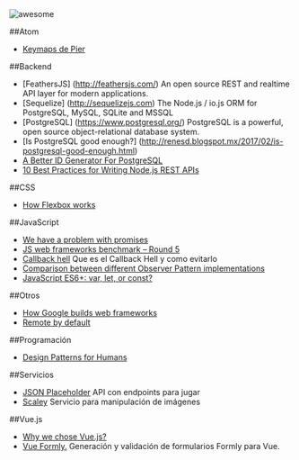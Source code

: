 <img src="https://cdn.rawgit.com/sindresorhus/awesome/master/media/logo.svg" alt="awesome">

##Atom
* [Keymaps de Pier](https://gist.github.com/PierBover/c105e722935b1a3df0f492994bb6847e)

##Backend
* [FeathersJS] (http://feathersjs.com/) An open source REST and realtime API layer for modern applications.
* [Sequelize] (http://sequelizejs.com) The Node.js / io.js ORM for PostgreSQL, MySQL, SQLite and MSSQL
* [PostgreSQL] (https://www.postgresql.org/) PostgreSQL is a powerful, open source object-relational database system.
* [Is PostgreSQL good enough?] (http://renesd.blogspot.mx/2017/02/is-postgresql-good-enough.html)
* [A Better ID Generator For PostgreSQL](http://rob.conery.io/2014/05/29/a-better-id-generator-for-postgresql/)
* [10 Best Practices for Writing Node.js REST APIs](https://blog.risingstack.com/10-best-practices-for-writing-node-js-rest-apis/)

##CSS
* [How Flexbox works](https://medium.freecodecamp.com/an-animated-guide-to-flexbox-d280cf6afc35)

##JavaScript
* [We have a problem with promises](https://pouchdb.com/2015/05/18/we-have-a-problem-with-promises.html)
* [JS web frameworks benchmark – Round 5](http://www.stefankrause.net/js-frameworks-benchmark5/webdriver-ts/table.html)
* [Callback hell](http://www.conocimientosfinancieros.com/aviso-de-privacidad/) Que es el Callback Hell y como evitarlo
* [Comparison between different Observer Pattern implementations](https://github.com/millermedeiros/js-signals/wiki/Comparison-between-different-Observer-Pattern-implementations)
* [JavaScript ES6+: var, let, or const?](https://medium.com/javascript-scene/javascript-es6-var-let-or-const-ba58b8dcde75#.gghgooz4t)

##Otros
* [How Google builds web frameworks](https://medium.freecodecamp.com/how-google-builds-a-web-framework-5eeddd691dea#.jb8iw5dzs)
* [Remote by default](https://vimeo.com/96692943)

##Programación
* [Design Patterns for Humans](https://github.com/kamranahmedse/design-patterns-for-humans)

##Servicios
* [JSON Placeholder](https://jsonplaceholder.typicode.com/) API con endpoints para jugar
* [Scaley](https://scaley.io/) Servicio para manipulación de imágenes

##Vue.js
* [Why we chose Vue.js?](https://about.gitlab.com/2016/10/20/why-we-chose-vue)
* [Vue Formly.](https://github.com/formly-js/vue-formly) Generación y validación de formularios Formly para Vue.

